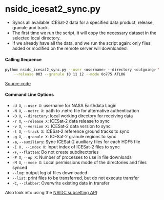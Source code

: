 nsidc_icesat2_sync.py
=====================

 - Syncs all available ICESat-2 data for a specified data product, release, granule and track.  
 - The first time we run the script, it will copy the necessary dataset in the selected local directory.  
 - If we already have all the data, and we run the script again: only files added or modified on the remote server will downloaded.  

#### Calling Sequence
```bash
python nsidc_icesat2_sync.py --user <username> --directory <outgoing> \
	--release 003 --granule 10 11 12 --mode 0o775 ATL06
```
[Source code](https://github.com/tsutterley/read-ICESat-2/blob/main/scripts/nsidc_icesat2_sync.py)  

#### Command Line Options
 - `-U X`, `--user X`: username for NASA Earthdata Login  
 - `-N X`, `--netrc X`: path to .netrc file for alternative authentication  
 - `-D X`, `--directory`: local working directory for receiving data  
 - `-r X`, `--release X`: ICESat-2 data release to sync
 - `-v X`, `--version X:` ICESat-2 data version to sync
 - `-t X`, `--track X`: ICESat-2 reference ground tracks to sync
 - `-g X`, `--granule X`: ICESat-2 granule regions to sync
 - `-a`, `--auxiliary`: Sync ICESat-2 auxiliary files for each HDF5 file  
 - `-I X, --index X`: Input index of ICESat-2 files to sync  
 - `-F`, `--flatten`: Do not create subdirectories  
 - `-P X`, `--np X`: Number of processes to use in file downloads  
 - `-M X`, `--mode X`: Local permissions mode of the directories and files synced  
 - `--log`: output log of files downloaded  
 - `--list`: print files to be transferred, but do not execute transfer  
 - `-C`, `--clobber`: Overwrite existing data in transfer  

Also look into using the [NSIDC subsetting API](https://github.com/tsutterley/nsidc-subsetter)  
